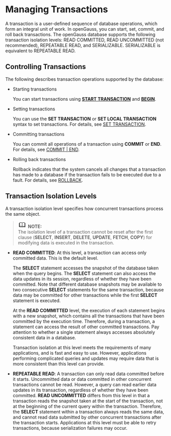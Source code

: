# Managing Transactions<a name="EN-US_TOPIC_0242370171"></a>

A transaction is a user-defined sequence of database operations, which form an integral unit of work. In openGauss, you can start, set, commit, and roll back transactions. The openGauss database supports the following transaction isolation levels: READ COMMITTED, READ UNCOMMITTED (not recommended), REPEATABLE READ, and SERIALIZABLE. SERIALIZABLE is equivalent to REPEATABLE READ.

## Controlling Transactions<a name="en-us_topic_0237120247_en-us_topic_0059778859_sd9dd464abaa740aa8af27a7929d2b431"></a>

The following describes transaction operations supported by the database:

-   Starting transactions

    You can start transactions using  **[START TRANSACTION](start-transaction.md)**  and  **[BEGIN](begin.md)**.

-   Setting transactions

    You can use the  **SET TRANSACTION**  or  **SET LOCAL TRANSACTION**  syntax to set transactions. For details, see  [SET TRANSACTION](set-transaction.md).

-   Committing transactions

    You can commit all operations of a transaction using  **COMMIT**  or  **END**. For details, see  [COMMIT | END](commit-end.md).

-   Rolling back transactions

    Rollback indicates that the system cancels all changes that a transaction has made to a database if the transaction fails to be executed due to a fault. For details, see  [ROLLBACK](rollback.md).


## Transaction Isolation Levels<a name="en-us_topic_0237120247_en-us_topic_0059778859_sdb809512ed2b47c98637a5d7bcd6deb1"></a>

A transaction isolation level specifies how concurrent transactions process the same object.

>![](public_sys-resources/icon-note.gif) **NOTE:**   
>The isolation level of a transaction cannot be reset after the first clause \(**SELECT**,  **INSERT**,  **DELETE**,  **UPDATE**,  **FETCH**,  **COPY**\) for modifying data is executed in the transaction.  

-   **READ COMMITTED**: At this level, a transaction can access only committed data. This is the default level.

    The  **SELECT**  statement accesses the snapshot of the database taken when the query begins. The  **SELECT**  statement can also access the data updates in its session, regardless of whether they have been committed. Note that different database snapshots may be available to two consecutive  **SELECT**  statements for the same transaction, because data may be committed for other transactions while the first  **SELECT**  statement is executed.

    At the  **READ COMMITTED**  level, the execution of each statement begins with a new snapshot, which contains all the transactions that have been committed by the execution time. Therefore, during a transaction, a statement can access the result of other committed transactions. Pay attention to whether a single statement always accesses absolutely consistent data in a database.

    Transaction isolation at this level meets the requirements of many applications, and is fast and easy to use. However, applications performing complicated queries and updates may require data that is more consistent than this level can provide.

-   **REPEATABLE READ**: A transaction can only read data committed before it starts. Uncommitted data or data committed in other concurrent transactions cannot be read. However, a query can read earlier data updates in its transaction, regardless of whether they have been committed.  **READ UNCOMMITTED**  differs from this level in that a transaction reads the snapshot taken at the start of the transaction, not at the beginning of the current query within the transaction. Therefore, the  **SELECT**  statement within a transaction always reads the same data, and cannot read data submitted by other concurrent transactions after the transaction starts. Applications at this level must be able to retry transactions, because serialization failures may occur.
